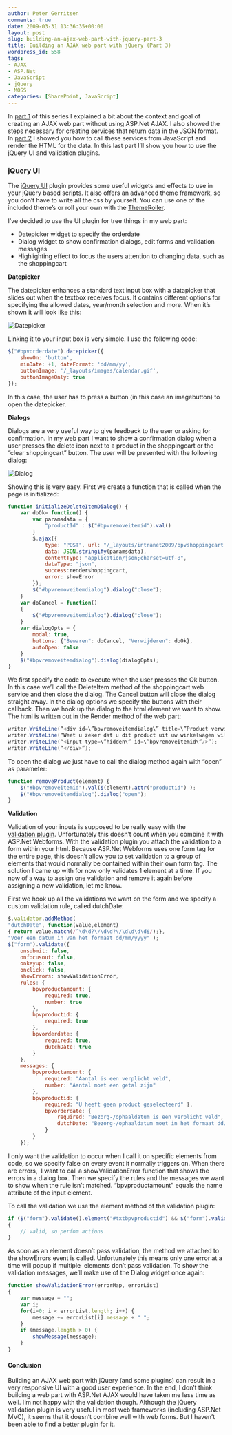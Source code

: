 ```yaml
---
author: Peter Gerritsen
comments: true
date: 2009-03-31 13:36:35+00:00
layout: post
slug: building-an-ajax-web-part-with-jquery-part-3
title: Building an AJAX web part with jQuery (Part 3)
wordpress_id: 558
tags:
- AJAX
- ASP.Net
- JavaScript
- jQuery
- MOSS
categories: [SharePoint, JavaScript]
---
```


In [part 1](http://blog.petergerritsen.nl/2009/03/30/building-an-ajax-web-part-with-jquery-part-1/) of this series I explained a bit about the context and goal of creating an AJAX web part without using ASP.Net AJAX. I also showed the steps necessary for creating services that return data in the JSON format. In [part 2](http://blogs.tamtam.nl/peterg/2009/03/31/BuildingAnAJAXWebPartWithJQueryPart2.aspx) I showed you how to call these services from JavaScript and render the HTML for the data. In this last part I’ll show you how to use the jQuery UI and validation plugins.


### jQuery UI


The [jQuery UI](http://jqueryui.com/home) plugin provides some useful widgets and effects to use in your jQuery based scripts. It also offers an advanced theme framework, so you don’t have to write all the css by yourself. You can use one of the included theme’s or roll your own with the [ThemeRoller](http://jqueryui.com/themeroller/).

I’ve decided to use the UI plugin for tree things in my web part:

  * Datepicker widget to specify the orderdate
  * Dialog widget to show confirmation dialogs, edit forms and validation messages
  * Highlighting effect to focus the users attention to changing data, such as the shoppingcart


**Datepicker**

The datepicker enhances a standard text input box with a datapicker that slides out when the textbox receives focus. It contains different options for specifying the allowed dates, year/month selection and more. When it’s shown it will look like this:

![Datepicker](/images/old/snipping20.png)

Linking it to your input box is very simple. I use the following code:

```javascript
$("#bpvorderdate").datepicker({
	showOn: 'button',
	minDate: +1, dateFormat: 'dd/mm/yy',
	buttonImage: '/_layouts/images/calendar.gif',
	buttonImageOnly: true
});
```

In this case, the user has to press a button (in this case an imagebutton) to open the datepicker.

**Dialogs**

Dialogs are a very useful way to give feedback to the user or asking for confirmation. In my web part I want to show a confirmation dialog when a user presses the delete icon next to a product in the shoppingcart or the “clear shoppingcart” button. The user will be presented with the following dialog:

![Dialog](/images/old/snipping22.png)

Showing this is very easy. First we create a function that is called when the page is initialized:

```javascript
function initializeDeleteItemDialog() {
	var doOk= function() {
		var paramsdata = {
			"productId" : $("#bpvremoveitemid").val()
		}
		$.ajax({
			type: "POST", url: "/_layouts/intranet2009/bpvshoppingcart.asmx/DeleteItem",
			data: JSON.stringify(paramsdata),
			contentType: "application/json;charset=utf-8",
			dataType: "json",
			success:rendershoppingcart,
			error: showError
		});
		$("#bpvremoveitemdialog").dialog("close");
	}
	var doCancel = function()
	{
		$("#bpvremoveitemdialog").dialog("close");
	}
	var dialogOpts = {
		modal: true,
		buttons: {"Bewaren": doCancel, "Verwijderen": doOk},
		autoOpen: false
	}
	$("#bpvremoveitemdialog").dialog(dialogOpts);
}
```

We first specify the code to execute when the user presses the Ok button. In this case we’ll call the DeleteItem method of the shoppingcart web service and then close the dialog. The Cancel button will close the dialog straight away. In the dialog options we specify the buttons with their callback. Then we hook up the dialog to the html element we want to show. The html is written out in the Render method of the web part:

```csharp
writer.WriteLine(“<div id=\”bpvremoveitemdialog\” title=\”Product verwijderen?\”>”);
writer.WriteLine(“Weet u zeker dat u dit product uit uw winkelwagen wilt verwijderen?”);
writer.WriteLine(“<input type=\”hidden\” id=\”bpvremoveitemid\”/>”);
writer.WriteLine(“</div>”);
```

To open the dialog we just have to call the dialog method again with “open” as parameter:

```javascript
function removeProduct(element) {
	$("#bpvremoveitemid").val($(element).attr("productid") );
	$("#bpvremoveitemdialog").dialog("open");
}
```

**Validation**

Validation of your inputs is supposed to be really easy with the [validation plugin](http://bassistance.de/jquery-plugins/jquery-plugin-validation/). Unfortunately this doesn’t count when you combine it with ASP.Net Webforms. With the validation plugin you attach the validation to a form within your html. Because ASP.Net Webforms uses one form tag for the entire page, this doesn’t allow you to set validation to a group of elements that would normally be contained within their own form tag. The solution I came up with for now only validates 1 element at a time.
If you now of a way to assign one validation and remove it again before assigning a new validation, let me know.

First we hook up all the validations we want on the form and we specify a custom validation
rule, called dutchDate:

```javascript
$.validator.addMethod(
"dutchDate", function(value,element)
{ return value.match(/^\d\d?\/\d\d?\/\d\d\d\d$/);},
"Voer een datum in van het formaat dd/mm/yyyy" );
$("form").validate({
	onsubmit: false,
	onfocusout: false,
	onkeyup: false,
	onclick: false,
	showErrors: showValidationError,
	rules: {
		bpvproductamount: {
			required: true,
			number: true
		},
		bpvproductid: {
			required: true
		},
		bpvorderdate: {
			required: true,
			dutchDate: true
		}
	},
	messages: {
		bpvproductamount: {
			required: "Aantal is een verplicht veld",
			number: "Aantal moet een getal zijn"
		},
		bpvproductid: {
			required: "U heeft geen product geselecteerd" },
			bpvorderdate: {
				required: "Bezorg-/ophaaldatum is een verplicht veld",
				dutchDate: "Bezorg-/ophaaldatum moet in het formaat dd/mm/yyyy zijn"
			}
		}
	});
```

I only want the validation to occur when I call it on specific elements from code, so we specify false on every event it normally triggers on. When there are errors,  I want to call a showValidationError function that shows the errors in a dialog box. Then we specify the rules and the messages we want to show when the rule isn’t matched. “bpvproductamount” equals the name attribute of the input element.

To call the validation we use the element method of the validation plugin:

```javascript
if ($("form").validate().element("#txtbpvproductid") && $("form").validate().element("#txtbpvproductamount"))
{
	// valid, so perfom actions
}
```

As soon as an element doesn’t pass validation, the method we attached to the showErrors event is called. Unfortunately this means only one error at a time will popup if multiple  elements don’t pass validation. To show the validation messages, we’ll make use of the Dialog widget once again:

```javascript
function showValidationError(errorMap, errorList)
{
	var message = "";
	var i;
	for(i=0; i < errorList.length; i++) {
		message += errorList[i].message + " ";
	}
	if (message.length > 0) {
		showMessage(message);
	}
}
```


#### Conclusion


Building an AJAX web part with jQuery (and some plugins) can result in a very responsive UI with a good user experience. In the end, I don’t think building a web part with ASP.Net AJAX would have taken me less time as well. I’m not happy with the validation though. Although the jQuery validation plugin is very useful in most web frameworks (including ASP.Net MVC), it seems that it doesn’t combine well with web forms. But I haven’t been able to find a better plugin for it.
